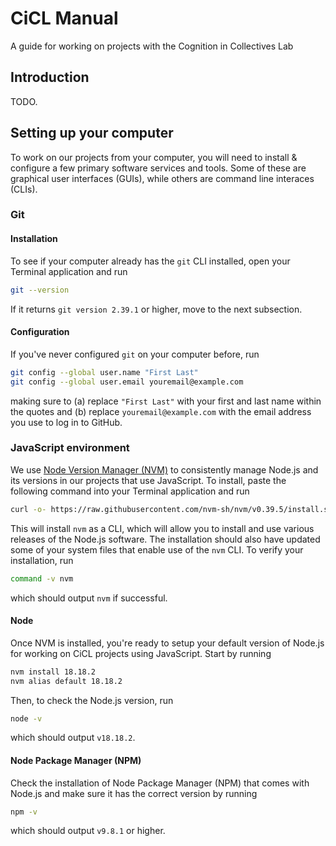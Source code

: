 # CiCL Manual

A guide for working on projects with the Cognition in Collectives Lab

## Introduction

TODO.

## Setting up your computer

To work on our projects from your computer, you will need to install & configure a few primary software services and tools. Some of these are graphical user interfaces (GUIs), while others are command line interaces (CLIs).

### Git

#### Installation

To see if your computer already has the `git` CLI installed, open your Terminal application and run

```bash
git --version
```

If it returns `git version 2.39.1` or higher, move to the next subsection.

#### Configuration

If you've never configured `git` on your computer before, run

```bash
git config --global user.name "First Last"
git config --global user.email youremail@example.com
```

making sure to (a) replace `"First Last"` with your first and last name within the quotes and (b) replace `youremail@example.com` with the email address you use to log in to GitHub.

### JavaScript environment

We use [Node Version Manager (NVM)](https://github.com/nvm-sh/nvm) to consistently manage Node.js and its versions in our projects that use JavaScript. To install, paste the following command into your Terminal application and run

```bash
curl -o- https://raw.githubusercontent.com/nvm-sh/nvm/v0.39.5/install.sh | bash
```

This will install `nvm` as a CLI, which will allow you to install and use various releases of the Node.js software. The installation should also have updated some of your system files that enable use of the `nvm` CLI. To verify your installation, run

```bash
command -v nvm
```

which should output `nvm` if successful.

#### Node

Once NVM is installed, you're ready to setup your default version of Node.js for working on CiCL projects using JavaScript. Start by running

```bash
nvm install 18.18.2
nvm alias default 18.18.2
```

Then, to check the Node.js version, run

```bash
node -v
```

which should output `v18.18.2`.

#### Node Package Manager (NPM)

Check the installation of Node Package Manager (NPM) that comes with Node.js and make sure it has the correct version by running

```bash
npm -v
```

which should output `v9.8.1` or higher.
